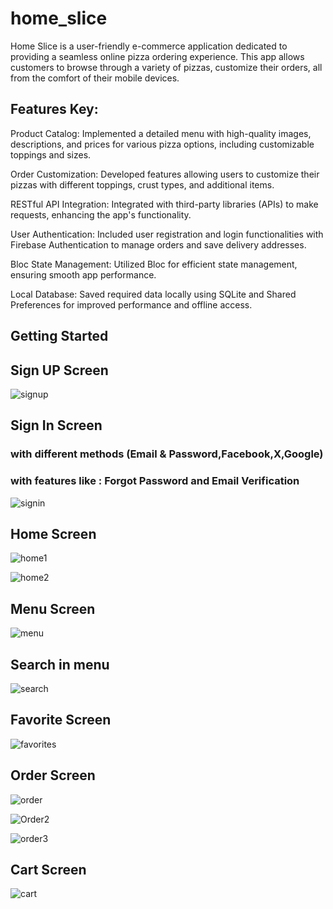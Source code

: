 # home_slice

Home Slice is a user-friendly e-commerce application dedicated to providing a seamless online pizza ordering experience. This app allows customers to browse through a variety of pizzas, customize their orders, all from the comfort of their mobile devices.

## Features Key:
  Product Catalog: Implemented a detailed menu with high-quality images, descriptions, and prices for various pizza options, including customizable toppings and sizes.
  
  Order Customization: Developed features allowing users to customize their pizzas with different toppings, crust types, and additional items.
  
  RESTful API Integration: Integrated with third-party libraries (APIs) to make requests, enhancing the app's functionality.
  
  User Authentication: Included user registration and login functionalities with Firebase Authentication to manage orders and save delivery addresses.
  
  Bloc State Management: Utilized Bloc for efficient state management, ensuring smooth app performance.
  
  Local Database: Saved required data locally using SQLite and Shared Preferences for improved performance and offline access.

## Getting Started

## Sign UP Screen

![signup](https://github.com/mohamedhosny21/e_commerce_app/assets/96444914/5de070b4-c52b-42ad-96dd-c604701e582a)

## Sign In Screen

### with different methods (Email & Password,Facebook,X,Google)
### with features like : Forgot Password and Email Verification

![signin](https://github.com/mohamedhosny21/e_commerce_app/assets/96444914/28688b9f-2b68-4189-8ebd-a617f66645a1)

## Home Screen

![home1](https://github.com/mohamedhosny21/e_commerce_app/assets/96444914/ad549bd4-24d1-45fe-8e0d-3074db1da221) 


![home2](https://github.com/mohamedhosny21/e_commerce_app/assets/96444914/d70646c4-a895-4be2-909e-fd50bfcc5609)  

## Menu Screen

![menu](https://github.com/mohamedhosny21/e_commerce_app/assets/96444914/fcbcfc6e-5d3c-4384-9b87-adbcaf6a6de9)

## Search in menu

![search](https://github.com/mohamedhosny21/e_commerce_app/assets/96444914/f4146567-9e13-4c36-a086-10890ef62b97)

## Favorite Screen

![favorites](https://github.com/mohamedhosny21/e_commerce_app/assets/96444914/137df7ee-ceb1-4180-b67d-5b51cf5122dc)

## Order Screen

![order](https://github.com/mohamedhosny21/e_commerce_app/assets/96444914/6f6347c6-32de-44e5-96a5-3053ae1a92b0)


![Order2](https://github.com/mohamedhosny21/e_commerce_app/assets/96444914/fedd14ee-5946-4781-9a94-0674c747d099)


![order3](https://github.com/mohamedhosny21/e_commerce_app/assets/96444914/7dd2583f-4a0d-425a-b260-4c92aec6da06)

## Cart Screen

![cart](https://github.com/mohamedhosny21/e_commerce_app/assets/96444914/f6f7d829-8fdc-4668-b708-751ae86aa7f9)
